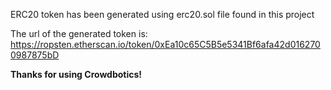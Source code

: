 ERC20 token has been generated using erc20.sol file found in this project

The url of the generated token is: https://ropsten.etherscan.io/token/0xEa10c65C5B5e5341Bf6afa42d0162700987875bD

**Thanks for using Crowdbotics!**